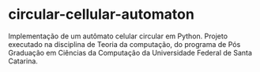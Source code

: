 # circular-cellular-automaton

Implementação de um autômato celular circular em Python. Projeto executado na disciplina de Teoria da computação, do programa de Pós Graduação em Ciências da Computação da Universidade Federal de Santa Catarina.

